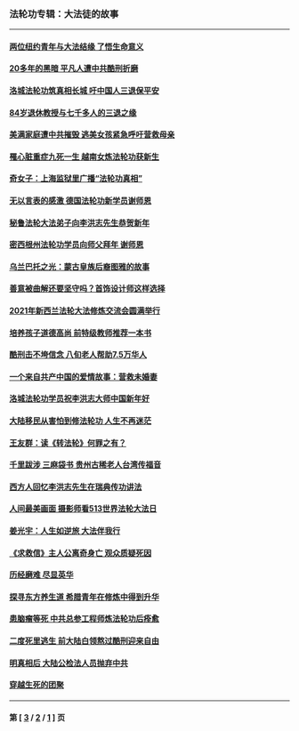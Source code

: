 ### 法轮功专辑：大法徒的故事
---
#### [两位纽约青年与大法结缘 了悟生命意义](../../pages/nf1147481/n14002785.md?08040430) 
#### [20多年的黑暗 平凡人遭中共酷刑折磨](../../pages/nf1147481/n13997976.md?08040430) 
#### [洛城法轮功筑真相长城 吁中国人三退保平安](../../pages/nf1147481/n13892471.md?08040430) 
#### [84岁退休教授与七千多人的三退之缘](../../pages/nf1147481/n13796650.md?08040430) 
#### [美满家庭遭中共摧毁 逃美女孩紧急呼吁营救母亲](../../pages/nf1147481/n13792859.md?08040430) 
#### [罹心脏重症九死一生 越南女炼法轮功获新生](../../pages/nf1147481/n13732766.md?08040430) 
#### [奇女子：上海监狱里广播“法轮功真相”](../../pages/nf1147481/n13726443.md?08040430) 
#### [无以言表的感激 德国法轮功新学员谢师恩](../../pages/nf1147481/n13543790.md?08040430) 
#### [秘鲁法轮大法弟子向李洪志先生恭贺新年](../../pages/nf1147481/n13540182.md?08040430) 
#### [密西根州法轮功学员向师父拜年 谢师恩](../../pages/nf1147481/n13538183.md?08040430) 
#### [乌兰巴托之光：蒙古皇族后裔图雅的故事](../../pages/nf1147481/n13155759.md?08040430) 
#### [善意被曲解还要坚守吗？首饰设计师这样选择](../../pages/nf1147481/n13077575.md?08040430) 
#### [2021年新西兰法轮大法修炼交流会圆满举行](../../pages/nf1147481/n13033149.md?08040430) 
#### [培养孩子道德高尚 前特级教师推荐一本书](../../pages/nf1147481/n12938640.md?08040430) 
#### [酷刑击不垮信念 八旬老人帮助7.5万华人](../../pages/nf1147481/n12880712.md?08040430) 
#### [一个来自共产中国的爱情故事：营救未婚妻](../../pages/nf1147481/n12778386.md?08040430) 
#### [洛城法轮功学员祝李洪志大师中国新年好](../../pages/nf1147481/n12724685.md?08040430) 
#### [大陆移民从害怕到修法轮功 人生不再迷茫](../../pages/nf1147481/n12414325.md?08040430) 
#### [王友群：读《转法轮》何罪之有？](../../pages/nf1147481/n12408647.md?08040430) 
#### [千里跋涉 三麻袋书 贵州古稀老人台湾传福音](../../pages/nf1147481/n12198750.md?08040430) 
#### [西方人回忆李洪志先生在瑞典传功讲法](../../pages/nf1147481/n12099607.md?08040430) 
#### [人间最美画面 摄影师看513世界法轮大法日](../../pages/nf1147481/n12094118.md?08040430) 
#### [姜光宇：人生如逆旅 大法伴我行](../../pages/nf1147481/n12088664.md?08040430) 
#### [《求救信》主人公离奇身亡 观众质疑死因](../../pages/nf1147481/n11845215.md?08040430) 
#### [历经磨难 尽显英华](../../pages/nf1147481/n11723297.md?08040430) 
#### [探寻东方养生道 希腊青年在修炼中得到升华](../../pages/nf1147481/n11494502.md?08040430) 
#### [患脑瘤等死 中共总参工程师炼法轮功后痊愈](../../pages/nf1147481/n11466682.md?08040430) 
#### [二度死里逃生 前大陆白领熬过酷刑迎来自由](../../pages/nf1147481/n11368594.md?08040430) 
#### [明真相后 大陆公检法人员抛弃中共](../../pages/nf1147481/n11358618.md?08040430) 
#### [穿越生死的团聚](../../pages/nf1147481/n11258922.md?08040430) 

---
#### 第 [ [3](./3.md?08040430) / [2](./2.md?08040430) / [1](./1.md?08040430) ] 页
